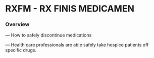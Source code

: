 # RXFM - RX FINIS MEDICAMEN

### Overview
  — How to safely discontinue medications
  
  — Health care professionals are able safely take hospice patients off specific drugs.